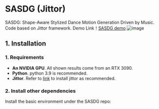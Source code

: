 # SASDG (Jittor)
SASDG: Shape-Aware Stylized Dance Motion Generation Driven by Music. Code based on Jittor framework.
Demo Link！[SASDG demo](https://www.bilibili.com/video/BV1Xy4qeQEmj)
![image](https://github.com/user-attachments/assets/d3376f95-e60b-4e6b-a193-3ced3e04ecde)


## 1. Installation

### 1. Requirements
- **An NVIDIA GPU**. All shown results come from an RTX 3090.
-  **Python**. python 3.9 is recommended.
-  **Jittor**. Refer to [link](https://github.com/Jittor/jittor) to install jittor as recommended.

### 2. Install other dependencies 
Install the basic environment under the SASDG repo:
